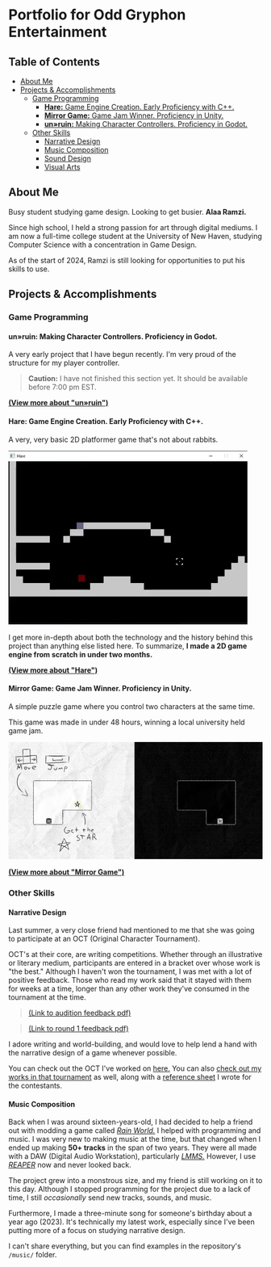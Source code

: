 # Portfolio for Odd Gryphon Entertainment

## Table of Contents


- [About Me](#about-me)
- [Projects \& Accomplishments](#projects--accomplishments)
  - [Game Programming](#game-programming)
    - [**Hare:** Game Engine Creation. Early Proficiency with C++.](#hare-game-engine-creation-early-proficiency-with-c)
    - [**Mirror Game:** Game Jam Winner. Proficiency in Unity.](#mirror-game-game-jam-winner-proficiency-in-unity)
    - [**un»ruin:** Making Character Controllers. Proficiency in Godot.](#unruin-making-character-controllers-proficiency-in-godot)
  - [Other Skills](#other-skills)
    - [Narrative Design](#narrative-design)
    - [Music Composition](#music-composition)
    - [Sound Design](#sound-design)
    - [Visual Arts](#visual-arts)

## About Me

<!-- TODO: Complete. -->

Busy student studying game design. Looking to get busier. **Alaa Ramzi.**

Since high school, I held a strong passion for art through digital mediums. I am now a full-time college student at the University of New Haven, studying Computer Science with a concentration in Game Design.

As of the start of 2024, Ramzi is still looking for opportunities to put his skills to use.

## Projects & Accomplishments

### Game Programming

#### **un»ruin:** Making Character Controllers. Proficiency in Godot.

A very early project that I have begun recently. I'm very proud of the structure for my player controller.

> **Caution:** I have not finished this section yet. It should be available before 7:00 pm EST.

[**(View more about "un»ruin")**](./projects/unruin/unruin.md)

#### **Hare:** Game Engine Creation. Early Proficiency with C++.

A very, very basic 2D platformer game that's not about rabbits.

![gif](./.md-media/hare_costco_sample.gif)

I get more in-depth about both the technology and the history behind this project than anything else listed here. To summarize, **I made a 2D game engine from scratch in under two months.**

[**(View more about "Hare")**](./projects/rabbit-game/rabbit-game.md)

#### **Mirror Game:** Game Jam Winner. Proficiency in Unity.

A simple puzzle game where you control two characters at the same time.

This game was made in under 48 hours, winning a local university held game jam. 

![alt text](.md-media/image-1.png)

[**(View more about "Mirror Game")**](./projects/mirror-game/mirror-game.md)

### Other Skills

#### Narrative Design

Last summer, a very close friend had mentioned to me that she was going to participate at an OCT (Original Character Tournament). 

OCT's at their core, are writing competitions. Whether through an illustrative or literary medium, participants are entered in a bracket over whose work is "the best." Although I haven't won the tournament, I was met with a lot of positive feedback. Those who read my work said that it stayed with them for weeks at a time, longer than any other work they've consumed in the tournament at the time.

> [(Link to audition feedback pdf)](.md-media/Quin%20Audition%20Results.pdf)

> [(Link to round 1 feedback pdf)](.md-media/Quin%20Audition%20Results.pdf)

I adore writing and world-building, and would love to help lend a hand with the narrative design of a game whenever possible.

You can check out the OCT I've worked on [here.](https://summerleaguesoct.com/about/) You can also [check out my works in that tournament](https://wiki.summerleaguesoct.com/books/2024-writer-camellia-league/page/woodensponge-creator-page) as well, along with a [reference sheet](https://wiki.summerleaguesoct.com/books/2024-writer-camellia-league/page/quin) I wrote for the contestants.

#### Music Composition

Back when I was around sixteen-years-old, I had decided to help a friend out with modding a game called [*Rain World.*](https://store.steampowered.com/app/312520/Rain_World/) I helped with programming and music. I was very new to making music at the time, but that changed when I ended up making **50+ tracks** in the span of two years. They were all made with a DAW (Digital Audio Workstation), particularly [*LMMS.*](https://lmms.io/) However, I use [*REAPER*](https://www.reaper.fm/) now and never looked back.

The project grew into a monstrous size, and my friend is still working on it to this day. Although I stopped programming for the project due to a lack of time, I still *occasionally* send new tracks, sounds, and music.

Furthermore, I made a three-minute song for someone's birthday about a year ago (2023). It's technically my latest work, especially since I've been putting more of a focus on studying narrative design.

I can't share everything, but you can find examples in the repository's `/music/` folder.